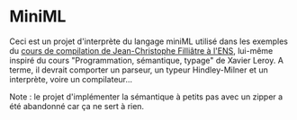 MiniML
======

Ceci est un projet d'interprète du langage miniML utilisé dans les
exemples du [cours de compilation de Jean-Christophe Filliâtre à
l'ENS](http://www.lri.fr/%7Efilliatr/ens/compil/), lui-même inspiré du
cours "Programmation, sémantique, typage" de Xavier Leroy. A terme, il
devrait comporter un parseur, un typeur Hindley-Milner et un interprète,
voire un compilateur...

Note : le projet d'implémenter la sémantique à petits pas avec un zipper
a été abandonné car ça ne sert à rien.
